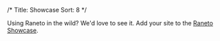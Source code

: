 /*
Title: Showcase
Sort: 8
*/

Using Raneto in the wild? We'd love to see it.
Add your site to the [Raneto Showcase](https://github.com/gilbitron/Raneto/wiki/Raneto-Showcase).
